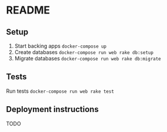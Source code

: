 # README

## Setup

1. Start backing apps `docker-compose up`
1. Create databases `docker-compose run web rake db:setup`
1. Migrate databases `docker-compose run web rake db:migrate`

## Tests

Run tests `docker-compose run web rake test`

## Deployment instructions

TODO
